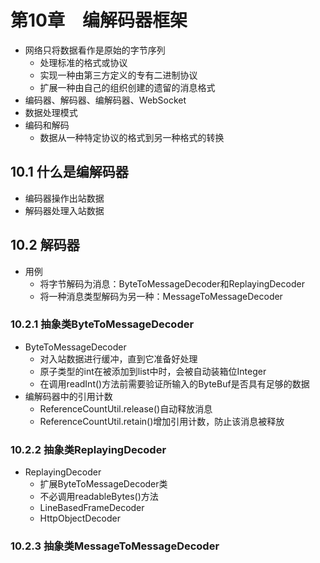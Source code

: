 
# 第10章　编解码器框架

* 网络只将数据看作是原始的字节序列
  * 处理标准的格式或协议
  * 实现一种由第三方定义的专有二进制协议
  * 扩展一种由自己的组织创建的遗留的消息格式
* 编码器、解码器、编解码器、WebSocket
* 数据处理模式
* 编码和解码
  * 数据从一种特定协议的格式到另一种格式的转换


## 10.1  什么是编解码器

* 编码器操作出站数据
* 解码器处理入站数据

## 10.2  解码器

* 用例
  * 将字节解码为消息：ByteToMessageDecoder和ReplayingDecoder
  * 将一种消息类型解码为另一种：MessageToMessageDecoder

### 10.2.1  抽象类ByteToMessageDecoder

* ByteToMessageDecoder
  * 对入站数据进行缓冲，直到它准备好处理
  * 原子类型的int在被添加到list中时，会被自动装箱位Integer
  * 在调用readInt()方法前需要验证所输入的ByteBuf是否具有足够的数据
* 编解码器中的引用计数
  * ReferenceCountUtil.release()自动释放消息
  * ReferenceCountUtil.retain()增加引用计数，防止该消息被释放

### 10.2.2  抽象类ReplayingDecoder

* ReplayingDecoder
  * 扩展ByteToMessageDecoder类
  * 不必调用readableBytes()方法
  * LineBasedFrameDecoder
  * HttpObjectDecoder

### 10.2.3  抽象类MessageToMessageDecoder